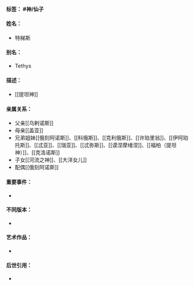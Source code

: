 #### 标签： #神/仙子
#### 姓名：
- 特梯斯
#### 别名：
- Tethys
#### 描述：
- [[提坦神]]
#### 亲属关系：
- 父亲[[乌剌诺斯]]
- 母亲[[盖亚]]
- 兄弟姐妹[[俄刻阿诺斯]]、[[科俄斯]]、[[克利俄斯]]、[[许珀里翁]]、[[伊阿珀托斯]]、[[忒亚]]、[[瑞亚]]、[[忒弥斯]]、[[谟涅摩绪涅]]、[[福柏（提坦神）]]、[[克洛诺斯]]
- 子女[[河流之神]]、[[大洋女儿]]
- 配偶[[俄刻阿诺斯]]
#### 重要事件：
- 
#### 不同版本：
- 
#### 艺术作品：
- 
#### 后世引用：
- 